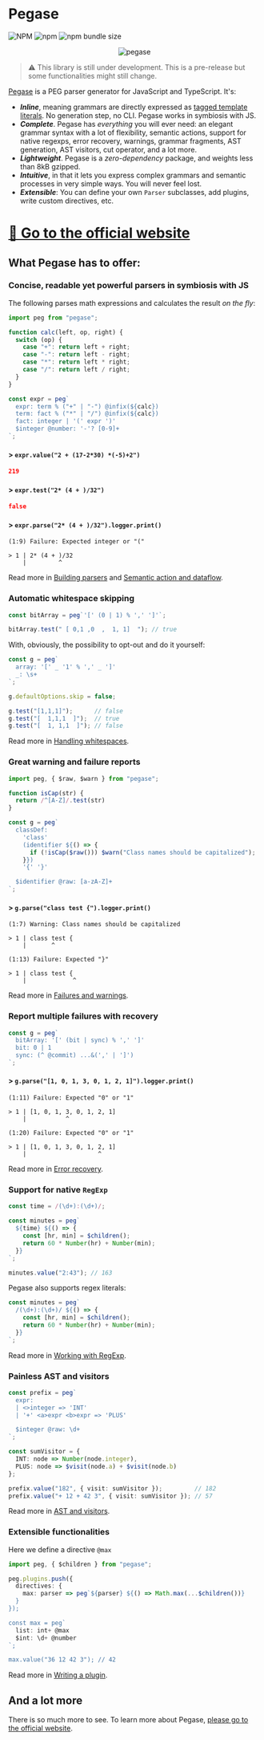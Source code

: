 # Pegase

![NPM](https://img.shields.io/npm/l/pegase) ![npm](https://img.shields.io/npm/v/pegase) ![npm bundle size](https://img.shields.io/bundlephobia/minzip/pegase?label=gzip)

<p align="center">  
  <img alt="pegase" src="https://ostrebler.github.io/pegase/assets/images/pegase.png">  
</p>

> ⚠️ This library is still under development. This is a pre-release but some functionalities might still change.

[Pegase](https://ostrebler.github.io/pegase/) is a PEG parser generator for JavaScript and TypeScript. It's:

- **_Inline_**, meaning grammars are directly expressed as [tagged template literals](https://developer.mozilla.org/en-US/docs/Web/JavaScript/Reference/Template_literals#tagged_templates). No generation step, no CLI. Pegase works in symbiosis with JS.
- ***Complete***. Pegase has *everything* you will ever need: an elegant grammar syntax with a lot of flexibility, semantic actions, support for native regexps, error recovery, warnings, grammar fragments, AST generation, AST visitors, cut operator, and a lot more.
- **_Lightweight_**. Pegase is a _zero-dependency_ package, and weights less than 8kB gzipped.
- **_Intuitive_**, in that it lets you express complex grammars and semantic processes in very simple ways. You will never feel lost.
- **_Extensible_**: You can define your own `Parser` subclasses, add plugins, write custom directives, etc.

# [🔗 Go to the official website](https://ostrebler.github.io/pegase/)



## What Pegase has to offer:

### Concise, readable yet powerful parsers in symbiosis with JS

The following parses math expressions and calculates the result *on the fly*:

```js
import peg from "pegase";

function calc(left, op, right) {
  switch (op) {
    case "+": return left + right;
    case "-": return left - right;
    case "*": return left * right;
    case "/": return left / right;
  }
}

const expr = peg`  
  expr: term % ("+" | "-") @infix(${calc})  
  term: fact % ("*" | "/") @infix(${calc})  
  fact: integer | '(' expr ')'
  $integer @number: '-'? [0-9]+
`;
```

#### > `expr.value("2 + (17-2*30) *(-5)+2")`

```json
219
```

#### > `expr.test("2* (4 + )/32")`

```json
false
```

#### > `expr.parse("2* (4 + )/32").logger.print()`

```
(1:9) Failure: Expected integer or "("

> 1 | 2* (4 + )/32
    |         ^
```

Read more in [Building parsers](https://ostrebler.github.io/pegase/basic-concepts/Building-parsers/) and [Semantic action and dataflow](https://ostrebler.github.io/pegase/basic-concepts/Semantic-action-and-dataflow/).

### Automatic whitespace skipping

```ts
const bitArray = peg`'[' (0 | 1) % ',' ']'`;

bitArray.test(" [ 0,1 ,0  ,  1, 1]  "); // true
```

With, obviously, the possibility to opt-out and do it yourself:

```ts
const g = peg`
  array: '[' _ '1' % ',' _ ']'
  _: \s+
`;

g.defaultOptions.skip = false;

g.test("[1,1,1]");      // false
g.test("[  1,1,1  ]");  // true
g.test("[  1, 1,1  ]"); // false
```

Read more in [Handling whitespaces](https://ostrebler.github.io/pegase/basic-concepts/Handling-whitespaces/).

### Great warning and failure reports

```ts
import peg, { $raw, $warn } from "pegase";

function isCap(str) {
  return /^[A-Z]/.test(str)
}

const g = peg`
  classDef:
    'class'
    (identifier ${() => {
      if (!isCap($raw())) $warn("Class names should be capitalized");
    }})
    '{' '}'

  $identifier @raw: [a-zA-Z]+
`;
```

#### > `g.parse("class test {").logger.print()`

```
(1:7) Warning: Class names should be capitalized

> 1 | class test {
    |       ^

(1:13) Failure: Expected "}"

> 1 | class test {
    |             ^
```

Read more in [Failures and warnings](https://ostrebler.github.io/pegase/basic-concepts/Failures-and-warnings/).

### Report multiple failures with recovery

```ts
const g = peg`
  bitArray: '[' (bit | sync) % ',' ']'
  bit: 0 | 1
  sync: (^ @commit) ...&(',' | ']')
`;
```

#### > `g.parse("[1, 0, 1, 3, 0, 1, 2, 1]").logger.print()`

```
(1:11) Failure: Expected "0" or "1"

> 1 | [1, 0, 1, 3, 0, 1, 2, 1]
    |           ^

(1:20) Failure: Expected "0" or "1"

> 1 | [1, 0, 1, 3, 0, 1, 2, 1]
    |                    ^
```

Read more in [Error recovery](https://ostrebler.github.io/pegase/advanced-concepts/Error-recovery/).

### Support for native `RegExp`

```ts
const time = /(\d+):(\d+)/;

const minutes = peg`
  ${time} ${() => {
    const [hr, min] = $children();
    return 60 * Number(hr) + Number(min);
  }}
`;

minutes.value("2:43"); // 163
```

Pegase also supports regex literals:

```ts
const minutes = peg`
  /(\d+):(\d+)/ ${() => {
    const [hr, min] = $children();
    return 60 * Number(hr) + Number(min);
  }}
`;
```

Read more in [Working with RegExp](https://ostrebler.github.io/pegase/advanced-concepts/Working-with-RegExp/).

### Painless AST and visitors

```ts
const prefix = peg`
  expr:
  | <>integer => 'INT'
  | '+' <a>expr <b>expr => 'PLUS'

  $integer @raw: \d+
`;

const sumVisitor = {
  INT: node => Number(node.integer),
  PLUS: node => $visit(node.a) + $visit(node.b)
};

prefix.value("182", { visit: sumVisitor });         // 182
prefix.value("+ 12 + 42 3", { visit: sumVisitor }); // 57
```

Read more in [AST and visitors](https://ostrebler.github.io/pegase/advanced-concepts/AST-and-visitors/).

### Extensible functionalities

Here we define a directive `@max`

```ts
import peg, { $children } from "pegase";

peg.plugins.push({
  directives: {
    max: parser => peg`${parser} ${() => Math.max(...$children())}
  }
});

const max = peg`
  list: int+ @max
  $int: \d+ @number
`;

max.value("36 12 42 3"); // 42
```

Read more in [Writing a plugin](https://ostrebler.github.io/pegase/advanced-concepts/Writing-a-plugin/).

## And a lot more

There is so much more to see. To learn more about Pegase, [please go to the official website](https://ostrebler.github.io/pegase/).

